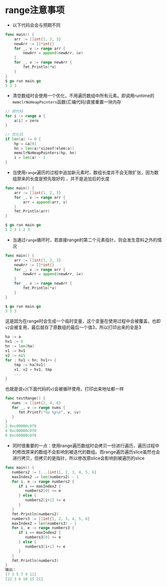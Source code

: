 # range注意事项

- 以下代码会会与预期不同

```go
func main() {
	arr := []int{1, 2, 3}
	newArr := []*int{}
	for _, v := range arr {
		newArr = append(newArr, &v)
	}
	for _, v := range newArr {
		fmt.Println(*v)
	}
}
$ go run main.go
3 3 3
```

- 清空数组时会使用一个优化，不用遍历数组中所有元素。即调用runtime的`memclrNoHeapPointers`函数(汇编代码)直接重置一块内存

```go
// 原代码
for i := range a {
	a[i] = zero
}

// 优化后
if len(a) != 0 {
	hp = &a[0]
	hn = len(a)*sizeof(elem(a))
	memclrNoHeapPointers(hp, hn)
	i = len(a) - 1
}
```

- 当使用`range`遍历的过程中追加新元素时，数组长度并不会无限扩张，因为数组原来的长度是预先取好的 ，并不是追加后的长度

```go
func main() {
	arr := []int{1, 2, 3}
	for _, v := range arr {
		arr = append(arr, v)
	}
	fmt.Println(arr)
}

$ go run main.go
1 2 3 1 2 3
```

- 当通过`range`循环时，若直接range的第二个元素指针，则会发生意料之外的情况

```go
func main() {
	arr := []int{1, 2, 3}
	newArr := []*int{}
	for _, v := range arr {
		newArr = append(newArr, &v)
	}
	for _, v := range newArr {
		fmt.Println(*v)
	}
}

$ go run main.go
3 3 3
```

这是因为在range时会生成一个临时变量，这个变量在使用过程中会被覆盖，也即`v2`会被复用，最后就存了原数组的最后一个值3，所以打印出来的全是3

```go
ha := a
hv1 := 0
hn := len(ha)
v1 := hv1
v2 := nil
for ; hv1 < hn; hv1++ {
    tmp := ha[hv1]
    v1, v2 = hv1, tmp
    ...
}
```

也就是说`v2`(下面代码的`v`)会被循环使用，打印出来地址都一样

```go
func testRange() {
   nums := []int{2, 4, 6}
   for _, v := range nums {
      fmt.Printf("%v %p\n", v, &v)
   }
}
2 0xc00000c0f8
4 0xc00000c0f8
6 0xc00000c0f8
```

- 同时很重要的一点：使用range遍历数组时会拷贝一份进行遍历，遍历过程中的修改原来的数组不会影响到被迭代的数组。而range遍历遍历slice虽然也会进行拷贝，但拷贝的是指针，所以修改原slice会影响到被遍历的slice

```go
func main() {
   numbers2 := [...]int{1, 2, 3, 4, 5, 6}
   maxIndex2 := len(numbers2) - 1
   for i, e := range numbers2 {
      if i == maxIndex2 {
         numbers2[0] += e
      } else {
         numbers2[i+1] += e
      }
   }
   fmt.Println(numbers2)
   numbers3 := []int{1, 2, 3, 4, 5, 6}
   maxIndex2 = len(numbers3) - 1
   for i, e := range numbers3 {
      if i == maxIndex2 {
         numbers3[0] += e
      } else {
         numbers3[i+1] += e
      }
   }
   fmt.Println(numbers3)
}
输出：
[7 3 5 7 9 11]
[22 3 6 10 15 21]
```

